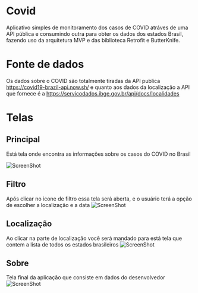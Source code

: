 # Covid
Aplicativo simples de monitoramento dos casos de COVID atráves de uma API pública e consumindo outra para obter os dados dos estados Brasil, fazendo uso da arquitetura MVP e das biblioteca Retrofit e ButterKnife.


# Fonte de dados 
Os dados sobre o COVID são totalmente tiradas da API publica https://covid19-brazil-api.now.sh/ e quanto aos dados da localização a API que fornece é a https://servicodados.ibge.gov.br/api/docs/localidades

# Telas

## Principal
Está tela onde encontra as informações sobre os casos do COVID no Brasil

![ScreenShot](https://github.com/silva021/Covid/blob/master/screenshot-2021-02-21_04.40.08.185.png)


## Filtro
Após clicar no icone de filtro essa tela será aberta, e o usuário terá a opção de escolher a localização e a data
![ScreenShot](https://github.com/silva021/Covid/blob/master/screenshot-2021-02-21_04.40.17.159.png)

## Localização
Ao clicar na parte de localização você será mandado para está tela que contem a lista de todos os estados brasileiros
![ScreenShot](https://github.com/silva021/Covid/blob/master/screenshot-2021-02-21_04.39.41.662.png)

## Sobre
Tela final da aplicação que consiste em dados do desenvolvedor
![ScreenShot](https://github.com/silva021/Covid/blob/master/screenshot-2021-02-21_04.40.31.302.png)
